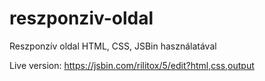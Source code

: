 # reszponziv-oldal
Reszponzív oldal HTML, CSS, JSBin használatával

Live version: https://jsbin.com/rilitox/5/edit?html,css,output
